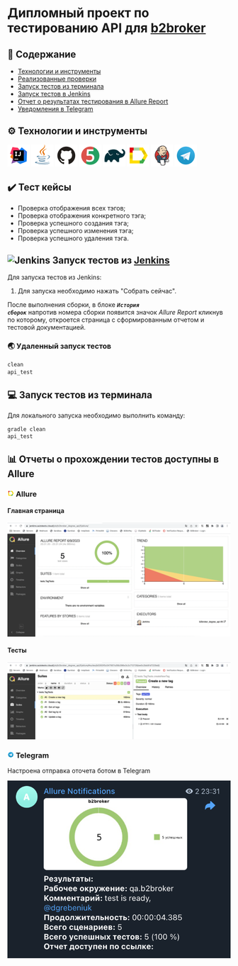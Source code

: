 # Дипломный проект по тестированию API для [b2broker](https://my.b2broker.com/")

## :open_book: Содержание

- [Технологии и инструменты](#gear-технологии-и-инструменты)
- [Реализованныe проверки](#heavy_check_mark-тест-кейсы)
- [Запуск тестов из терминала](#computer-запуск-тестов-из-терминала)
- [Запуск тестов в Jenkins](#-запуск-тестов-в-jenkins)
- [Отчет о результатах тестирования в Allure Report](#-отчет-о-результатах-тестирования-в-Allure-report)
- [Уведомления в Telegram](#-уведомления-в-telegram)

## :gear: Технологии и инструменты

<p align="left">
<a href="https://www.jetbrains.com/idea/"><img src="img/logo/Idea.svg" width="50" height="50"  alt="IDEA" title="IntelliJ IDEA"/></a>
<a href="https://www.java.com/"><img src="img/logo/Java.svg" width="50" height="50" alt="Java" title="Java"/></a>
<a href="https://github.com/"><img src="img/logo/GitHub.svg" width="50" height="50" alt="Github" title="GitHub"/></a>
<a href="https://junit.org/junit5/"><img src="img/logo/Junit5.svg" width="50" height="50" alt="JUnit 5" title="JUnit 5"/></a>
<a href="https://gradle.org/"><img src="img/logo/Gradle.svg" width="50" height="50" alt="Gradle" title="Gradle"/></a>
<a href="https://github.com/allure-framework/allure2"><img src="img/logo/Allure.svg" width="50" height="50" alt="Allure" title="Allure"/></a>
<a href="https://www.jenkins.io/"><img src="img/logo/Jenkins.svg" width="50" height="50" alt="Jenkins" title="Jenkins"/></a>
<a href="https://web.telegram.org/"><img src="img\logo\Telegram.svg" width="50" height="50" alt="Telegram" title="Telegram"></a>
</p>

## :heavy_check_mark: Тест кейсы

- Проверка отображения всех тэгов;
- Проверка отображения конкретного тэга;
- Проверка успешного создания тэга;
- Проверка успешного изменения тэга;
- Проверка успешного удаления тэга.


## <img width="4%" title="Jenkins" src="media/logo/Jenkins.svg"> Запуск тестов из [Jenkins](https://jenkins.autotests.cloud/job/b2broker_degree_api/)

Для запуска тестов из Jenkins:
1. Для запуска необходимо нажать "Собрать сейчас".

После выполнения сборки, в блоке <code><strong>*История сборок*</strong></code> напротив номера сборки появится
значок *Allure Report* кликнув по которому, откроется страница с сформированным отчетом и тестовой документацией.



### :earth_asia: Удаленный запуск тестов

```bash
clean
api_test
```



## :computer: Запуск тестов из терминала

Для локального запуска необходимо выполнить команду:
```
gradle clean
api_test
```



## :bar_chart: Отчеты о прохождении тестов доступны в Allure

### <img width="3%" title="Allure" src="img/logo/Allure.svg"> Allure

#### Главная страница

<img src="img/screen/scr1.png" alt="Allure"/>

#### Тесты

<img src="img/screen/scr2.png" alt="Allure"/>

### <img width="3%" title="Telegram" src="img/logo/Telegram.svg"> Telegram

Настроена отправка оточета ботом в Telegram

<img src="img/screen/scr3.png" alt="Telegram"/>
